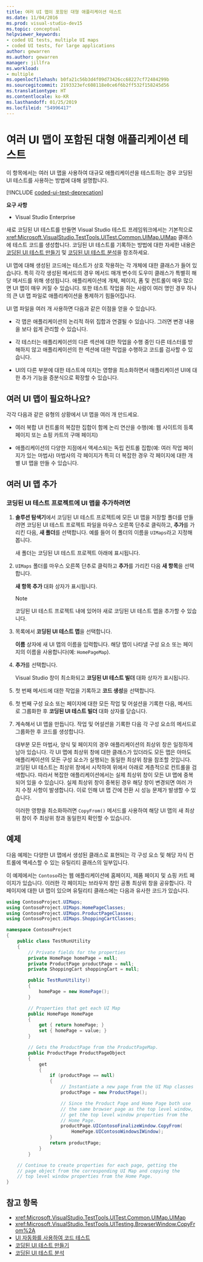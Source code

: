 ```yaml
---
title: 여러 UI 맵이 포함된 대형 애플리케이션 테스트
ms.date: 11/04/2016
ms.prod: visual-studio-dev15
ms.topic: conceptual
helpviewer_keywords:
- coded UI tests, multiple UI maps
- coded UI tests, for large applications
author: gewarren
ms.author: gewarren
manager: jillfra
ms.workload:
- multiple
ms.openlocfilehash: b0fa21c56b3d4f09d73426cc68227cf72484299b
ms.sourcegitcommit: 2193323efc608118e0ce6f6b2ff532f158245d56
ms.translationtype: HT
ms.contentlocale: ko-KR
ms.lasthandoff: 01/25/2019
ms.locfileid: "54996417"
---
```

# <a name="test-a-large-application-with-multiple-ui-maps"></a>여러 UI 맵이 포함된 대형 애플리케이션 테스트

이 항목에서는 여러 UI 맵을 사용하여 대규모 애플리케이션을 테스트하는 경우 코딩된 UI 테스트를 사용하는 방법에 대해 설명합니다.

[!INCLUDE [coded-ui-test-deprecation](includes/coded-ui-test-deprecation.md)]

**요구 사항**

- Visual Studio Enterprise

새로 코딩된 UI 테스트를 만들면 Visual Studio 테스트 프레임워크에서는 기본적으로 <xref:Microsoft.VisualStudio.TestTools.UITest.Common.UIMap.UIMap> 클래스에 테스트 코드를 생성합니다. 코딩된 UI 테스트를 기록하는 방법에 대한 자세한 내용은 [코딩된 UI 테스트 만들기](../test/use-ui-automation-to-test-your-code.md) 및 [코딩된 UI 테스트 분석](../test/anatomy-of-a-coded-ui-test.md)을 참조하세요.

UI 맵에 대해 생성된 코드에는 테스트가 상호 작용하는 각 개체에 대한 클래스가 들어 있습니다. 특히 각각 생성된 메서드의 경우 메서드 매개 변수의 도우미 클래스가 특별히 해당 메서드를 위해 생성됩니다. 애플리케이션에 개체, 페이지, 폼 및 컨트롤이 매우 많으면 UI 맵이 매우 커질 수 있습니다. 또한 테스트 작업을 하는 사람이 여러 명인 경우 하나의 큰 UI 맵 파일로 애플리케이션을 통제하기 힘들어집니다.

UI 맵 파일을 여러 개 사용하면 다음과 같은 이점을 얻을 수 있습니다.

- 각 맵은 애플리케이션의 논리적 하위 집합과 연결될 수 있습니다. 그러면 변경 내용을 보다 쉽게 관리할 수 있습니다.

- 각 테스터는 애플리케이션의 다른 섹션에 대한 작업을 수행 중인 다른 테스터를 방해하지 않고 애플리케이션의 한 섹션에 대한 작업을 수행하고 코드를 검사할 수 있습니다.

- UI의 다른 부분에 대한 테스트에 미치는 영향을 최소화하면서 애플리케이션 UI에 대한 추가 기능을 증분식으로 확장할 수 있습니다.

## <a name="do-you-need-multiple-ui-maps"></a>여러 UI 맵이 필요하나요?
 각각 다음과 같은 유형의 상황에서 UI 맵을 여러 개 만드세요.

-   여러 복합 UI 컨트롤의 복잡한 집합이 함께 논리 연산을 수행(예: 웹 사이트의 등록 페이지 또는 쇼핑 카트의 구매 페이지)

-   애플리케이션의 다양한 지점에서 액세스되는 독립 컨트롤 집합(예: 여러 작업 페이지가 있는 마법사) 마법사의 각 페이지가 특히 더 복잡한 경우 각 페이지에 대한 개별 UI 맵을 만들 수 있습니다.

## <a name="add-multiple-ui-maps"></a>여러 UI 맵 추가

### <a name="to-add-a-ui-map-to-your-coded-ui-test-project"></a>코딩된 UI 테스트 프로젝트에 UI 맵을 추가하려면

1. **솔루션 탐색기**에서 코딩된 UI 테스트 프로젝트에 모든 UI 맵을 저장할 폴더를 만들려면 코딩된 UI 테스트 프로젝트 파일을 마우스 오른쪽 단추로 클릭하고, **추가**를 가리킨 다음, **새 폴더**를 선택합니다. 예를 들어 이 폴더의 이름을 `UIMaps`라고 지정해 봅니다.

    새 폴더는 코딩된 UI 테스트 프로젝트 아래에 표시됩니다.

2. `UIMaps` 폴더를 마우스 오른쪽 단추로 클릭하고 **추가**를 가리킨 다음 **새 항목**을 선택합니다.

    **새 항목 추가** 대화 상자가 표시됩니다.

   > [!NOTE]
   > 코딩된 UI 테스트 프로젝트 내에 있어야 새로 코딩된 UI 테스트 맵을 추가할 수 있습니다.

3. 목록에서 **코딩된 UI 테스트 맵**을 선택합니다.

    **이름** 상자에 새 UI 맵의 이름을 입력합니다. 해당 맵이 나타낼 구성 요소 또는 페이지의 이름을 사용합니다(예: `HomePageMap`).

4. **추가**를 선택합니다.

    Visual Studio 창이 최소화되고 **코딩된 UI 테스트 빌더** 대화 상자가 표시됩니다.

5. 첫 번째 메서드에 대한 작업을 기록하고 **코드 생성**을 선택합니다.

6. 첫 번째 구성 요소 또는 페이지에 대한 모든 작업 및 어설션을 기록한 다음, 메서드로 그룹화한 후 **코딩된 UI 테스트 빌더** 대화 상자를 닫습니다.

7. 계속해서 UI 맵을 만듭니다. 작업 및 어설션을 기록한 다음 각 구성 요소의 메서드로 그룹화한 후 코드를 생성합니다.

   대부분 모든 마법사, 양식 및 페이지의 경우 애플리케이션의 최상위 창은 일정하게 남아 있습니다. 각 UI 맵에 최상위 창에 대한 클래스가 있더라도 모든 맵은 아마도 애플리케이션의 모든 구성 요소가 실행되는 동일한 최상위 창을 참조할 것입니다. 코딩된 UI 테스트는 최상위 창에서 시작하여 위에서 아래로 계층적으로 컨트롤을 검색합니다. 따라서 복잡한 애플리케이션에서는 실제 최상위 창이 모든 UI 맵에 중복되어 있을 수 있습니다. 실제 최상위 창이 중복된 경우 해당 창이 변경되면 여러 가지 수정 사항이 발생합니다. 이로 인해 UI 맵 간에 전환 시 성능 문제가 발생할 수 있습니다.

   이러한 영향을 최소화하려면 `CopyFrom()` 메서드를 사용하여 해당 UI 맵의 새 최상위 창이 주 최상위 창과 동일한지 확인할 수 있습니다.

## <a name="example"></a>예제

다음 예제는 다양한 UI 맵에서 생성된 클래스로 표현되는 각 구성 요소 및 해당 자식 컨트롤에 액세스할 수 있는 유틸리티 클래스의 일부입니다.

이 예제에서는 `Contoso`라는 웹 애플리케이션에 홈페이지, 제품 페이지 및 쇼핑 카트 페이지가 있습니다. 이러한 각 페이지는 브라우저 창인 공통 최상위 창을 공유합니다. 각 페이지에 대한 UI 맵이 있으며 유틸리티 클래스에는 다음과 유사한 코드가 있습니다.

```csharp
using ContosoProject.UIMaps;
using ContosoProject.UIMaps.HomePageClasses;
using ContosoProject.UIMaps.ProductPageClasses;
using ContosoProject.UIMaps.ShoppingCartClasses;

namespace ContosoProject
{
    public class TestRunUtility
    {
        // Private fields for the properties
        private HomePage homePage = null;
        private ProductPage productPage = null;
        private ShoppingCart shoppingCart = null;

        public TestRunUtility()
        {
            homePage = new HomePage();
        }

        // Properties that get each UI Map
        public HomePage HomePage
        {
            get { return homePage; }
            set { homePage = value; }
        }

        // Gets the ProductPage from the ProductPageMap.
        public ProductPage ProductPageObject
        {
            get
            {
                if (productPage == null)
                {
                    // Instantiate a new page from the UI Map classes
                    productPage = new ProductPage();

                    // Since the Product Page and Home Page both use
                    // the same browser page as the top level window,
                    // get the top level window properties from the
                    // Home Page.
                    productPage.UIContosoFinalizeWindow.CopyFrom(
                        HomePage.UIContosoWindowsIWindow);
                }
                return productPage;
            }
        }

    // Continue to create properties for each page, getting the
    // page object from the corresponding UI Map and copying the
    // top level window properties from the Home Page.
}
```

## <a name="see-also"></a>참고 항목

- <xref:Microsoft.VisualStudio.TestTools.UITest.Common.UIMap.UIMap>
- <xref:Microsoft.VisualStudio.TestTools.UITesting.BrowserWindow.CopyFrom%2A>
- [UI 자동화를 사용하여 코드 테스트](../test/use-ui-automation-to-test-your-code.md)
- [코딩된 UI 테스트 만들기](../test/use-ui-automation-to-test-your-code.md)
- [코딩된 UI 테스트 분석](../test/anatomy-of-a-coded-ui-test.md)
